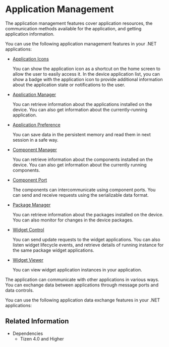 # Application Management

The application management features cover application resources, the communication methods available for the application, and getting application information.

You can use the following application management features in your .NET applications:

- [Application Icons](app-icons.md)

  You can show the application icon as a shortcut on the home screen to allow the user to easily access it. In the device application list, you can show a badge with the application icon to provide additional information about the application state or notifications to the user.

- [Application Manager](app-manager.md)

  You can retrieve information about the applications installed on the device. You can also get information about the currently-running application.

- [Application Preference](application-preference.md)

  You can save data in the persistent memory and read them in next session in a safe way.

- [Component Manager](component-manager.md)

  You can retrieve information about the components installed on the device. You can also get information about the currently running components.

- [Component Port](component-port.md)

  The components can intercommunicate using component ports. You can send and receive requests using the serializable data format.

- [Package Manager](package-manager.md)

  You can retrieve information about the packages installed on the device. You can also monitor for changes in the device packages.

- [Widget Control](widget-control.md)

  You can send update requests to the widget applications. You can also listen widget lifecycle events, and retrieve details of running instance for the same package widget applications.

- [Widget Viewer](widget-viewer.md)

  You can view widget application instances in your application.

The application can communicate with other applications in various ways. You can exchange data between applications through message ports and data controls.

You can use the following application data exchange features in your .NET applications:

## Related Information
- Dependencies
  - Tizen 4.0 and Higher
